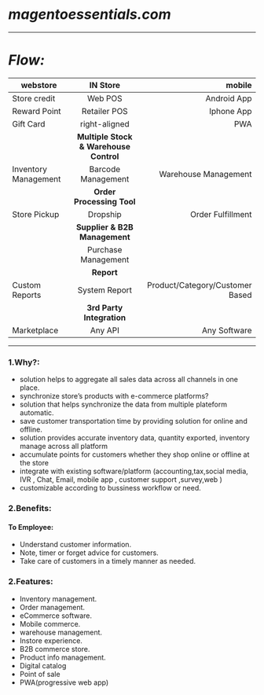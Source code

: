 # *magentoessentials.com*

---

# *Flow:* 
| webstore        | IN Store           | mobile   |
| ------------- |:-------------:| -----:|
| Store credit     | Web POS | Android App |
| Reward Point     | Retailer POS |Iphone App|
| Gift Card     | right-aligned | PWA |
|       |**Multiple Stock & Warehouse Control**|          |
| Inventory Management | Barcode Management     |   Warehouse Management |
|       |**Order Processing Tool**|          |
| Store Pickup | Dropship     |   Order Fulfillment |
|       |**Supplier & B2B Management**|          |
|  | Purchase Management     |   |
|       |**Report**|          |
|  Custom Reports | System Report     |   Product/Category/Customer Based |
|       |**3rd Party Integration**|          |
|  Marketplace  | Any API     | Any Software   |

---


### 1.Why?: 

- solution helps to aggregate all sales data across all channels in one place.
- synchronize store’s products with e-commerce platforms?
- solution that helps  synchronize the data from multiple plateform automatic.
- save customer transportation time by providing solution for online and offline.
- solution provides accurate inventory data, quantity exported, inventory manage across all platform
- accumulate points for customers whether they shop online or offline at the store
- integrate with existing software/platform (accounting,tax,social media, IVR , Chat, Email, mobile app , customer support ,survey,web )
- customizable according to bussiness workflow or need.

### 2.Benefits: 

#### **To Employee:**

- Understand customer information.
- Note, timer or forget advice for customers.
- Take care of customers in a timely manner as needed.



### 2.Features: 

- Inventory management.
- Order management.
- eCommerce software.
- Mobile commerce.
- warehouse management.
- Instore experience.
- B2B commerce store.
- Product info management.
- Digital catalog 
- Point of sale
- PWA(progressive web app)
